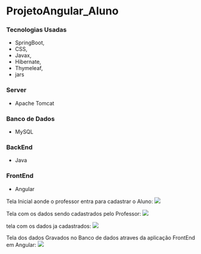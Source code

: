 # ProjetoAngular_Aluno

### Tecnologias Usadas
- SpringBoot,
- CSS,
- Javax,
- Hibernate,
- Thymeleaf,
- jars

### Server
- Apache Tomcat

### Banco de Dados
- MySQL

### BackEnd
- Java

### FrontEnd
- Angular

Tela Inicial aonde o professor entra para cadastrar o Aluno:
<img src ="https://i.imgur.com/b2DKE0p.png">

Tela com os dados sendo cadastrados pelo Professor:
<img src="https://i.imgur.com/6C4J0WC.png">

tela com os dados ja cadastrados:
<img src="https://i.imgur.com/dWKLB88.png">

Tela dos dados Gravados no Banco de dados atraves da aplicação FrontEnd em Angular:
<img src="https://i.imgur.com/1RIG5DQ.png">
